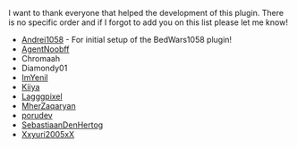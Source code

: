I want to thank everyone that helped the development of this plugin.
There is no specific order and if I forgot to add you on this list please let me know!

- [Andrei1058](https://github.com/andrei1058) - For initial setup of the BedWars1058 plugin!
- [AgentNoobff](https://github.com/AgentNoobff)
- Chromaah
- Diamondy01
- [ImYenil](https://github.com/ImYenil)
- [Kiiya](https://github.com/KKiiya)
- [Lagggpixel](https://github.com/Lagggpixel)
- [MherZaqaryan](https://github.com/MherZaqaryan)
- [porudev](https://github.com/porudev)
- [SebastiaanDenHertog](https://github.com/SebastiaanDenHertog)
- [Xxyuri2005xX](https://github.com/Xxyuri2005xX)